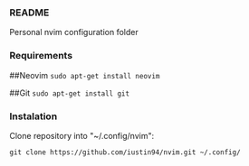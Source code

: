 ### README

Personal nvim configuration folder

### Requirements

##Neovim
`sudo apt-get install neovim`

##Git
`sudo apt-get install git`

### Instalation

Clone repository into "~/.config/nvim":

`git clone https://github.com/iustin94/nvim.git ~/.config/`

